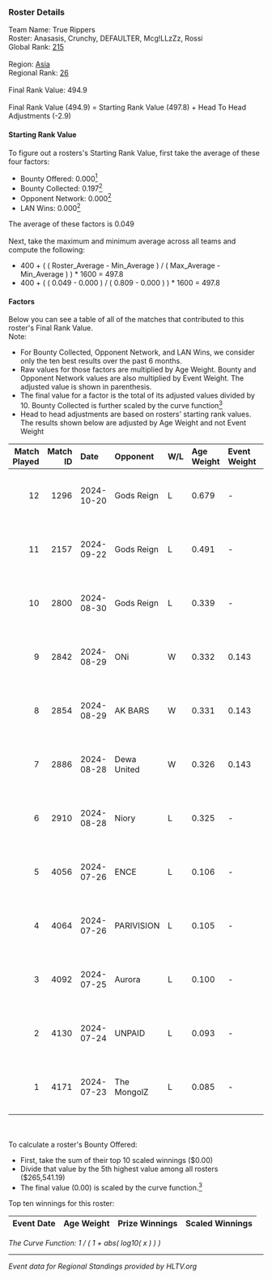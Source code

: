 ### Roster Details<br />
Team Name: True Rippers<br />
Roster: Anasasis, Crunchy, DEFAULTER, Mcg!LLzZz, Rossi<br />
Global Rank: [215](../../standings_global_2025_01_06.md)<br />
<br />
Region: [Asia]( ../../standings_asia_2025_01_06.md)<br />
Regional Rank: [26]( ../../standings_asia_2025_01_06.md)<br />
<br />
Final Rank Value:  494.9<br />
<br />
Final Rank Value (494.9) = Starting Rank Value (497.8) + Head To Head Adjustments (-2.9)<br />

#### Starting Rank Value<br />
To figure out a rosters's Starting Rank Value, first take the average of these four factors:<br />
- Bounty Offered: 0.000[<sup>1</sup>](#table2)
- Bounty Collected: 0.197[<sup>2</sup>](#table1)
- Opponent Network: 0.000[<sup>2</sup>](#table1)
- LAN Wins: 0.000[<sup>2</sup>](#table1)

The average of these factors is 0.049<br />
<br />
Next, take the maximum and minimum average across all teams and compute the following:<br />
- 400 + ( ( Roster_Average - Min_Average ) / ( Max_Average - Min_Average ) ) * 1600 = 497.8
- 400 + ( ( 0.049 - 0.000 ) / ( 0.809 - 0.000 ) ) * 1600 = 497.8


#### Factors<br />
Below you can see a table of all of the matches that contributed to this roster's Final Rank Value.<br />
Note:<br />

- For Bounty Collected, Opponent Network, and LAN Wins, we consider only the ten best results over the past 6 months.
- Raw values for those factors are multiplied by Age Weight. Bounty and Opponent Network values are also multiplied by Event Weight. The adjusted value is shown in parenthesis.
- The final value for a factor is the total of its adjusted values divided by 10. Bounty Collected is further scaled by the curve function[<sup>3</sup>](#curveFunction)
- Head to head adjustments are based on rosters' starting rank values. The results shown below are adjusted by Age Weight and not Event Weight
<span id="table1"></span><br />


| Match Played | Match ID | Date       | Opponent    | W/L | Age Weight | Event Weight | Bounty Collected | Opponent Network | LAN Wins  | H2H Adj. | Roster                                            |
| -: | -: | :- | :- | :- | :- | :- | :- | :- | :- | -: | :- |
|           12 |     1296 | 2024-10-20 | Gods Reign  | L   | 0.679      | -            | -                | -                | -         |    -4.71 | Anasasis, Crunchy, DEFAULTER, Mcg!LLzZz, Rossi    |
|           11 |     2157 | 2024-09-22 | Gods Reign  | L   | 0.491      | -            | -                | -                | -         |    -3.46 | Anasasis, Crunchy, DEFAULTER, Mcg!LLzZz, Rossi    |
|           10 |     2800 | 2024-08-30 | Gods Reign  | L   | 0.339      | -            | -                | -                | -         |    -2.36 | Crazy_Gamer, Crunchy, DayMake, DEFAULTER, Rossi   |
|            9 |     2842 | 2024-08-29 | ONi         | W   | 0.332      | 0.143        | 0.000 (0.000)    | 0.043 (0.002)    | 0 (0.000) |     4.87 | Crazy_Gamer, Crunchy, DayMake, DEFAULTER, Rossi   |
|            8 |     2854 | 2024-08-29 | AK BARS     | W   | 0.331      | 0.143        | 0.018 (0.001)    | 0.014 (0.001)    | 0 (0.000) |     6.34 | Crazy_Gamer, Crunchy, DayMake, DEFAULTER, Rossi   |
|            7 |     2886 | 2024-08-28 | Dewa United | W   | 0.326      | 0.143        | 0.000 (0.000)    | 0.049 (0.002)    | 0 (0.000) |     3.79 | Crazy_Gamer, Crunchy, DayMake, DEFAULTER, Rossi   |
|            6 |     2910 | 2024-08-28 | Niory       | L   | 0.325      | -            | -                | -                | -         |    -6.30 | Crazy_Gamer, Crunchy, DayMake, DEFAULTER, Rossi   |
|            5 |     4056 | 2024-07-26 | ENCE        | L   | 0.106      | -            | -                | -                | -         |    -0.06 | Crazy_Gamer, DayMake, DEFAULTER, Mcg!LLzZz, Rossi |
|            4 |     4064 | 2024-07-26 | PARIVISION  | L   | 0.105      | -            | -                | -                | -         |    -0.33 | Crazy_Gamer, DayMake, DEFAULTER, Mcg!LLzZz, Rossi |
|            3 |     4092 | 2024-07-25 | Aurora      | L   | 0.100      | -            | -                | -                | -         |    -0.56 | Crazy_Gamer, DayMake, DEFAULTER, Mcg!LLzZz, Rossi |
|            2 |     4130 | 2024-07-24 | UNPAID      | L   | 0.093      | -            | -                | -                | -         |    -0.13 | Crazy_Gamer, DayMake, DEFAULTER, Mcg!LLzZz, Rossi |
|            1 |     4171 | 2024-07-23 | The MongolZ | L   | 0.085      | -            | -                | -                | -         |    -0.00 | Crazy_Gamer, DayMake, DEFAULTER, Mcg!LLzZz, Rossi |

<br />
<span id="table2"></span><br />
To calculate a roster's Bounty Offered:<br />

- First, take the sum of their top 10 scaled winnings ($0.00)
- Divide that value by the 5th highest value among all rosters ($265,541.19)
- The final value (0.00) is scaled by the curve function.[<sup>3</sup>](#curveFunction)

Top ten winnings for this roster:<br />

| Event Date | Age Weight | Prize Winnings | Scaled Winnings |
| :- | -: | :- | :- |


<span id="curveFunction"></span>_The Curve Function: 1 / ( 1 + abs( log10( x ) ) )_<br />

---
_Event data for Regional Standings provided by HLTV.org_<br />
